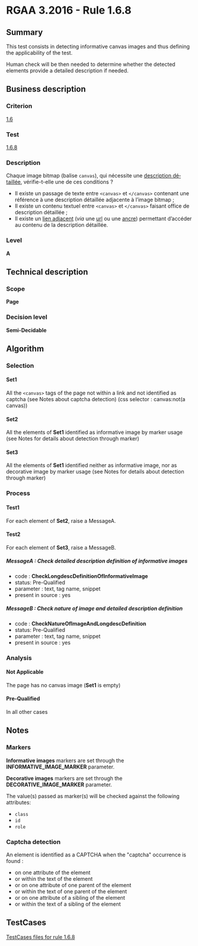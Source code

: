 # RGAA 3.2016 - Rule 1.6.8

## Summary
This test consists in detecting informative canvas images and thus defining the applicability of the test.

Human check will be then needed to determine whether the detected elements provide a detailed description if needed.

## Business description

### Criterion
[1.6](http://references.modernisation.gouv.fr/rgaa-accessibilite/2016/criteres.html#crit-1-6)

### Test
[1.6.8](http://references.modernisation.gouv.fr/rgaa-accessibilite/2016/criteres.html#test-1-6-8)

### Description
<div lang="fr">Chaque image <span lang="en">bitmap</span> (balise <code lang="en">canvas</code>), qui n&#xE9;cessite une <a href="http://references.modernisation.gouv.fr/rgaa-accessibilite/glossaire.html#description-dtaille-image">description d&#xE9;taill&#xE9;e</a>, v&#xE9;rifie-t-elle une de ces conditions&nbsp;? <ul><li>Il existe un passage de texte entre <code lang="en">&lt;canvas&gt;</code> et <code lang="en">&lt;/canvas&gt;</code> contenant une r&#xE9;f&#xE9;rence &#xE0; une description d&#xE9;taill&#xE9;e adjacente &#xE0; l&#x2019;image <span lang="en">bitmap</span>&nbsp;;</li> <li>Il existe un contenu textuel entre <code lang="en">&lt;canvas&gt;</code> et <code lang="en">&lt;/canvas&gt;</code> faisant office de description d&#xE9;taill&#xE9;e&nbsp;;</li> <li>Il existe un <a href="http://references.modernisation.gouv.fr/rgaa-accessibilite/glossaire.html#lien-adjacent">lien adjacent</a> (<i>via</i> une <a href="http://references.modernisation.gouv.fr/rgaa-accessibilite/glossaire.html#url">url</a> ou une <a href="http://references.modernisation.gouv.fr/rgaa-accessibilite/glossaire.html#ancre">ancre</a>) permettant d&#x2019;acc&#xE9;der au contenu de la description d&#xE9;taill&#xE9;e.</li> </ul></div>

### Level
**A**

## Technical description

### Scope
**Page**

### Decision level
**Semi-Decidable**

## Algorithm

### Selection

#### Set1

All the `<canvas>` tags of the page not within a link and not identified as captcha (see Notes about captcha detection) (css selector : canvas:not(a canvas))

#### Set2

All the elements of **Set1** identified as informative image by marker usage (see Notes for details about detection through marker)

#### Set3

All the elements of **Set1** identified neither as informative image, nor as decorative image by marker usage (see Notes for details about detection through marker)

### Process

#### Test1

For each element of **Set2**, raise a MessageA.

#### Test2

For each element of **Set3**, raise a MessageB.

##### MessageA : Check detailed description definition of informative images

-    code : **CheckLongdescDefinitionOfInformativeImage** 
-    status: Pre-Qualified
-    parameter : text, tag name, snippet
-    present in source : yes

##### MessageB : Check nature of image and detailed description definition

-    code : **CheckNatureOfImageAndLongdescDefinition** 
-    status: Pre-Qualified
-    parameter : text, tag name, snippet
-    present in source : yes

### Analysis

#### Not Applicable 

The page has no canvas image (**Set1** is empty)

#### Pre-Qualified

In all other cases

## Notes

### Markers 

**Informative images** markers are set through the **INFORMATIVE_IMAGE_MARKER** parameter.

**Decorative images** markers are set through the **DECORATIVE_IMAGE_MARKER** parameter.

The value(s) passed as marker(s) will be checked against the following attributes:

- `class`
- `id`
- `role`

### Captcha detection

An element is identified as a CAPTCHA when the "captcha" occurrence is found :

- on one attribute of the element
- or within the text of the element
- or on one attribute of one parent of the element
- or within the text of one parent of the element
- or on one attribute of a sibling of the element
- or within the text of a sibling of the element



##  TestCases

[TestCases files for rule 1.6.8](https://github.com/Asqatasun/Asqatasun/tree/develop/rules/rules-rgaa3.2016/src/test/resources/testcases/rgaa32016/Rgaa32016Rule010608/)


